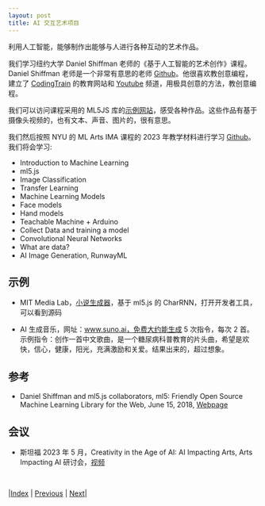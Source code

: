 ```yaml
---
layout: post
title: AI 交互艺术项目
---
```


利用人工智能，能够制作出能够与人进行各种互动的艺术作品。

我们学习纽约大学 Daniel Shiffman 老师的《基于人工智能的艺术创作》课程。Daniel Shiffman 老师是一个非常有意思的老师 [Github](https://github.com/shiffman)。他很喜欢教创意编程，建立了 [CodingTrain](https://thecodingtrain.com/) 的教育网站和 [Youtube](https://www.youtube.com/channel/UCvjgXvBlbQiydffZU7m1_aw) 频道，用极具创意的方法，教创意编程。

我们可以访问课程采用的 ML5JS 库的[示例网站](https://examples.ml5js.org/)，感受各种作品。这些作品有基于摄像头视频的，也有文本、声音、图片的，很有意思。

我们然后按照 NYU 的 ML Arts IMA 课程的 2023 年教学材料进行学习 [Github](https://github.com/ml5js/Intro-ML-Arts-IMA-F23)。我们将会学习:

- Introduction to Machine Learning
- ml5.js
- Image Classification
- Transfer Learning
- Machine Learning Models
- Face models
- Hand models
- Teachable Machine + Arduino
- Collect Data and training a model
- Convolutional Neural Networks
- What are data?
- AI Image Generation, RunwayML

## 示例

- MIT Media Lab，[小说生成器](https://mitmedialab.github.io/generative-text/)，基于 ml5.js 的 CharRNN，打开开发者工具，可以看到源码

- AI 生成音乐，网址：www.suno.ai，免费大约能生成 5 次指令，每次 2 首。示例指令：创作一首中文歌曲，是一个糖尿病科普教育的片头曲，希望是欢快，信心，健康，阳光，充满激励和关爱。结果出来的，超过想象。

## 参考

- Daniel Shiffman and ml5.js collaborators, ml5: Friendly Open Source Machine Learning Library for the Web, June 15, 2018, [Webpage](https://itp.nyu.edu/adjacent/issue-3/ml5-friendly-open-source-machine-learning-library-for-the-web/)

## 会议

- 斯坦福 2023 年 5 月，Creativity in the Age of AI: AI Impacting Arts, Arts Impacting AI 研讨会，[视频](https://hai.stanford.edu/events/spring-symposium-creativity-age-ai-ai-impacting-arts-arts-impacting-ai)

<br/>

|[Index](./) | [Previous](19-tech-girl) | [Next](25-ai-physics)|

